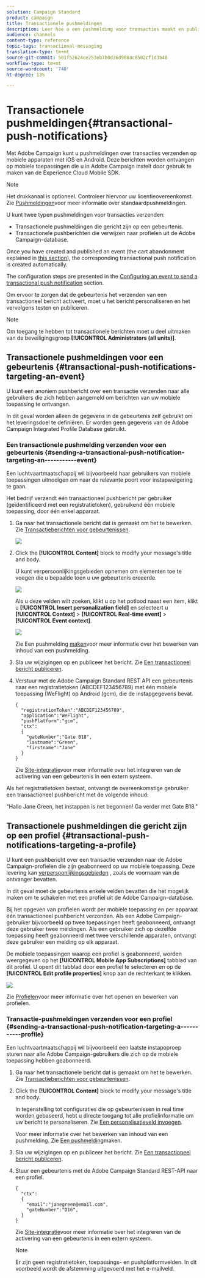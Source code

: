 ```yaml
---
solution: Campaign Standard
product: campaign
title: Transactionele pushmeldingen
description: Leer hoe u een pushmelding voor transacties maakt en publiceert.
audience: channels
content-type: reference
topic-tags: transactional-messaging
translation-type: tm+mt
source-git-commit: 501f52624ce253eb7b0d36d908ac8502cf1d3b48
workflow-type: tm+mt
source-wordcount: '740'
ht-degree: 13%

---
```



# Transactionele pushmeldingen{#transactional-push-notifications}

Met Adobe Campaign kunt u pushmeldingen over transacties verzenden op mobiele apparaten met iOS en Android. Deze berichten worden ontvangen op mobiele toepassingen die u in Adobe Campaign instelt door gebruik te maken van de Experience Cloud Mobile SDK.

>[!NOTE]
>
>Het drukkanaal is optioneel. Controleer hiervoor uw licentieovereenkomst. Zie [Pushmeldingen](../../channels/using/about-push-notifications.md)voor meer informatie over standaardpushmeldingen.

U kunt twee typen pushmeldingen voor transacties verzenden:

* Transactionele pushmeldingen die gericht zijn op een gebeurtenis.
* Transactionele pushberichten die verwijzen naar profielen uit de Adobe Campaign-database.

Once you have created and published an event (the cart abandonment explained in [this section](../../channels/using/getting-started-with-transactional-msg.md#transactional-messaging-operating-principle)), the corresponding transactional push notification is created automatically.

The configuration steps are presented in the [Configuring an event to send a transactional push notification](../../administration/using/configuring-transactional-messaging.md#use-case--configuring-an-event-to-send-a-transactional-message) section.

Om ervoor te zorgen dat de gebeurtenis het verzenden van een transactioneel bericht activeert, moet u het bericht personaliseren en het vervolgens testen en publiceren.

>[!NOTE]
>
>Om toegang te hebben tot transactionele berichten moet u deel uitmaken van de beveiligingsgroep **[!UICONTROL Administrators (all units)]**.

## Transactionele pushmeldingen voor een gebeurtenis {#transactional-push-notifications-targeting-an-event}

U kunt een anoniem pushbericht over een transactie verzenden naar alle gebruikers die zich hebben aangemeld om berichten van uw mobiele toepassing te ontvangen.

In dit geval worden alleen de gegevens in de gebeurtenis zelf gebruikt om het leveringsdoel te definiëren. Er worden geen gegevens van de Adobe Campaign Integrated Profile Database gebruikt.

### Een transactionele pushmelding verzenden voor een gebeurtenis {#sending-a-transactional-push-notification-targeting-an-----------event}

Een luchtvaartmaatschappij wil bijvoorbeeld haar gebruikers van mobiele toepassingen uitnodigen om naar de relevante poort voor instapweigering te gaan.

Het bedrijf verzendt één transactioneel pushbericht per gebruiker (geïdentificeerd met een registratietoken), gebruikend één mobiele toepassing, door één enkel apparaat.

1. Ga naar het transactionele bericht dat is gemaakt om het te bewerken. Zie [Transactieberichten voor gebeurtenissen](../../channels/using/event-transactional-messages.md).

   ![](assets/message-center_push_message.png)

1. Click the **[!UICONTROL Content]** block to modify your message&#39;s title and body.

   U kunt verpersoonlijkingsgebieden opnemen om elementen toe te voegen die u bepaalde toen u uw gebeurtenis creeerde.

   ![](assets/message-center_push_content.png)

   Als u deze velden wilt zoeken, klikt u op het potlood naast een item, klikt u **[!UICONTROL Insert personalization field]** en selecteert u **[!UICONTROL Context]** > **[!UICONTROL Real-time event]** > **[!UICONTROL Event context]**.

   ![](assets/message-center_push_personalization.png)

   Zie Een pushmelding [maken](../../channels/using/preparing-and-sending-a-push-notification.md)voor meer informatie over het bewerken van inhoud van een pushmelding.

1. Sla uw wijzigingen op en publiceer het bericht. Zie [Een transactioneel bericht publiceren](../../channels/using/event-transactional-messages.md#publishing-a-transactional-message).

1. Verstuur met de Adobe Campaign Standard REST API een gebeurtenis naar een registratietoken (ABCDEF123456789) met één mobiele toepassing (WeFlight) op Android (gcm), die de instapgegevens bevat.

   ```
   {
     "registrationToken":"ABCDEF123456789",
     "application":"WeFlight",
     "pushPlatform":"gcm",
     "ctx":
     {
       "gateNumber":"Gate B18",
       "lastname":"Green",
       "firstname":"Jane"
     }
   }
   ```

   Zie [Site-integratie](../../administration/using/configuring-transactional-messaging.md#integrating-the-triggering-of-the-event-in-a-website)voor meer informatie over het integreren van de activering van een gebeurtenis in een extern systeem.

Als het registratietoken bestaat, ontvangt de overeenkomstige gebruiker een transactioneel pushbericht met de volgende inhoud:

&quot;Hallo Jane Green, het instappen is net begonnen! Ga verder met Gate B18.&quot;

## Transactionele pushmeldingen die gericht zijn op een profiel {#transactional-push-notifications-targeting-a-profile}

U kunt een pushbericht over een transactie verzenden naar de Adobe Campaign-profielen die zijn geabonneerd op uw mobiele toepassing. Deze levering kan [verpersoonlijkingsgebieden](../../designing/using/personalization.md#inserting-a-personalization-field) , zoals de voornaam van de ontvanger bevatten.

In dit geval moet de gebeurtenis enkele velden bevatten die het mogelijk maken om te schakelen met een profiel uit de Adobe Campaign-database.

Bij het opgeven van profielen wordt per mobiele toepassing en per apparaat één transactioneel pushbericht verzonden. Als een Adobe Campaign-gebruiker bijvoorbeeld op twee toepassingen heeft geabonneerd, ontvangt deze gebruiker twee meldingen. Als een gebruiker zich op dezelfde toepassing heeft geabonneerd met twee verschillende apparaten, ontvangt deze gebruiker een melding op elk apparaat.

De mobiele toepassingen waarop een profiel is geabonneerd, worden weergegeven op het **[!UICONTROL Mobile App Subscriptions]** tabblad van dit profiel. U opent dit tabblad door een profiel te selecteren en op de **[!UICONTROL Edit profile properties]** knop aan de rechterkant te klikken.

![](assets/push_notif_subscriptions.png)

Zie [Profielen](../../audiences/using/creating-profiles.md)voor meer informatie over het openen en bewerken van profielen.

### Transactie-pushmeldingen verzenden voor een profiel {#sending-a-transactional-push-notification-targeting-a-----------profile}

Een luchtvaartmaatschappij wil bijvoorbeeld een laatste instapoproep sturen naar alle Adobe Campaign-gebruikers die zich op de mobiele toepassing hebben geabonneerd.

1. Ga naar het transactionele bericht dat is gemaakt om het te bewerken. Zie [Transactieberichten voor gebeurtenissen](../../channels/using/event-transactional-messages.md).

1. Click the **[!UICONTROL Content]** block to modify your message&#39;s title and body.

   In tegenstelling tot configuraties die op gebeurtenissen in real time worden gebaseerd, hebt u directe toegang tot alle profielinformatie om uw bericht te personaliseren. Zie [Een personalisatieveld invoegen](../../designing/using/personalization.md#inserting-a-personalization-field).

   Voor meer informatie over het bewerken van inhoud van een pushmelding. Zie [Een pushmelding](../../channels/using/preparing-and-sending-a-push-notification.md)maken.

1. Sla uw wijzigingen op en publiceer het bericht. Zie [Een transactioneel bericht publiceren](../../channels/using/event-transactional-messages.md#publishing-a-transactional-message).
1. Stuur een gebeurtenis met de Adobe Campaign Standard REST-API naar een profiel.

   ```
   {
     "ctx":
     {
       "email":"janegreen@email.com",
       "gateNumber":"D16",
     }
   }
   ```

   Zie [Site-integratie](../../administration/using/configuring-transactional-messaging.md#integrating-the-triggering-of-the-event-in-a-website)voor meer informatie over het integreren van de activering van een gebeurtenis in een extern systeem.

   >[!NOTE]
   >
   >Er zijn geen registratietoken, toepassings- en pushplatformvelden. In dit voorbeeld wordt de afstemming uitgevoerd met het e-mailveld.
